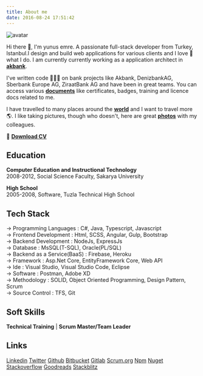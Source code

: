 ```yaml
---
title: About me
date: 2016-08-24 17:51:42
---
```


![avatar](/avatar.png)

Hi there 👋, I'm yunus emre. A passionate full-stack developer from Turkey, Istanbul.I design and build web applications for various clients and I love 💙 what I do. I am currently currently working as a application architect in **[akbank](https://www.akbank.com/tr-tr/sayfalar/default.aspx)**.

I've written code 👨🏽‍💻 on bank projects like Akbank, DenizbankAG, Sberbank Europe AG, ZiraatBank AG and have been in great teams. You can access various **[documents](https://drive.google.com/drive/folders/1Bj_DNDe1r07Wz8E7pP_M-Ye1dQsIjl1b)** like certificates, badges, training and licence docs related to me.

I have travelled to many places around the **[world](https://www.google.com/maps/d/viewer?mid=1td2yyP9BnpmvBCTUkgF_J7ToZE0&ll=46.375315237807925%2C11.618556937695253&z=4)** and I want to travel more 🌎. I like taking pictures, though who doesn't, here are great **[photos](https://photos.app.goo.gl/dFTiYuKQit1PwphE7)** with my colleagues.

📄 **[Download CV](https://drive.google.com/file/d/1i9Tu_DA2Xl1F3HCcxVak-akdpL7q9msH/view?usp=sharing)**

## Education
**Computer Education and Instructional Technology**\
2008-2012, Social Science Faculty, Sakarya University  

**High School**\
2005-2008, Software, Tuzla Technical High School

## Tech Stack
-> Programming Languages : C#, Java, Typescript, Javascript \
-> Frontend Development : Html, SCSS, Angular, Gulp, Bootstrap \
-> Backend Development : NodeJs, ExpressJs \
-> Database : MsSQL(T-SQL), Oracle(PL/SQL)  \
-> Backend as a Service(BaaS) : Firebase, Heroku \
-> Framework : Asp.Net Core, EntityFramework Core, Web API \
-> Ide : Visual Studio, Visual Studio Code, Eclipse \
-> Software : Postman, Adobe XD \
-> Methodology : SOLID, Object Oriented Programming, Design Pattern, Scrum \
-> Source Control : TFS, Git  

## Soft Skills
**Technical Training** | **Scrum Master/Team Leader**


## Links
[Linkedin](https://www.linkedin.com/in/yemrekeskin)
[Twitter](https://twitter.com/yemrekeskin)
[Github](https://github.com/yemrekeskin)
[Bitbucket](https://bitbucket.org/yemrekeskin/)
[Gitlab](https://gitlab.com/yemrekeskin)
[Scrum.org](https://www.scrum.org/user/405825)
[Npm](https://www.npmjs.com/~yemrekeskin)
[Nuget](https://www.nuget.org/profiles/yemrekeskin)
[Stackoverflow](https://stackoverflow.com/users/2742859/yemrekeskin)
[Goodreads](https://www.goodreads.com/user/show/54381597-yunus-keskin)
[Stackblitz](https://stackblitz.com/@yemrekeskin)